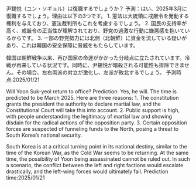尹錫悦（ユン・ソギョル）は復職するでしょうか？
予測：はい、2025年3月に復職するでしょう。理由は以下の3つです。
	1.	憲法は大統領に戒厳令を発動する権利を与えており、憲法裁判所もこれを考慮するでしょう。
	2.	国民の支持率が高く、戒厳令の正当性が理解されており、野党の過激な行動に嫌悪感を抱いているからです。
	3.	一部の野党勢力には北側（北朝鮮）に資金を流している疑いがあり、これは韓国の安全保障に脅威をもたらしています。

韓国は朝鮮戦争以来、再び国家の命運がかかった分岐点に立たされています。冷戦が再来している状況です。同時に、尹錫悦が暗殺される可能性も排除できません。その場合、左右両派の対立が激化し、左派が敗北するでしょう。
予測時点:2025/01/21


Will Yoon Suk-yeol return to office?
Prediction: Yes, he will. The time is predicted to be March 2025. Here are three reasons:
	1.	The constitution grants the president the authority to declare martial law, and the Constitutional Court will take this into account.
	2.	Public support is high, with people understanding the legitimacy of martial law and showing disdain for the radical actions of the opposition party.
	3.	Certain opposition forces are suspected of funneling funds to the North, posing a threat to South Korea’s national security.

South Korea is at a critical turning point in its national destiny, similar to the time of the Korean War, as the Cold War seems to be returning. At the same time, the possibility of Yoon being assassinated cannot be ruled out. In such a scenario, the conflict between the left and right factions would escalate drastically, and the left-wing forces would ultimately fail.
Prediction time:2025/01/21
